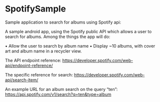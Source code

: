 # SpotifySample
Sample application to search for albums using Spotify api:

A sample android app, using the Spotify public API which allows a user
to search for albums. Among the things the app will do:

• Allow the user to search by album name
• Display ~10 albums, with cover art and album name in a recycler view.

The API endpoint reference:
https://developer.spotify.com/web-api/endpoint-reference/

The specific reference for search:
https://developer.spotify.com/web-api/search-item/

An example URL for an album search on the query “ten”:
https://api.spotify.com/v1/search?q=ten&type=album
